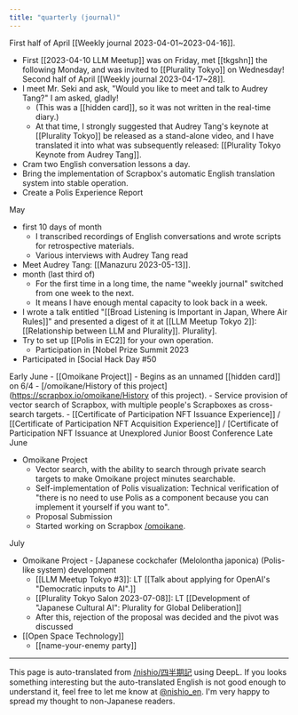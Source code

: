 ```yaml
---
title: "quarterly (journal)"
---
```


First half of April [[Weekly journal 2023-04-01~2023-04-16]].
- First [[2023-04-10 LLM Meetup]] was on Friday, met [[tkgshn]] the following Monday, and was invited to [[Plurality Tokyo]] on Wednesday!
Second half of April [[Weekly journal 2023-04-17~28]].
- I meet Mr. Seki and ask, "Would you like to meet and talk to Audrey Tang?" I am asked, gladly!
    - (This was a [[hidden card]], so it was not written in the real-time diary.)
    - At that time, I strongly suggested that Audrey Tang's keynote at [[Plurality Tokyo]] be released as a stand-alone video, and I have translated it into what was subsequently released: [[Plurality Tokyo Keynote from Audrey Tang]].
- Cram two English conversation lessons a day.
- Bring the implementation of Scrapbox's automatic English translation system into stable operation.
- Create a Polis Experience Report

May
- first 10 days of month
    - I transcribed recordings of English conversations and wrote scripts for retrospective materials.
    - Various interviews with Audrey Tang read
- Meet Audrey Tang: [[Manazuru 2023-05-13]].
- month (last third of)
    - For the first time in a long time, the name "weekly journal" switched from one week to the next.
    - It means I have enough mental capacity to look back in a week.
- I wrote a talk entitled "[[Broad Listening is Important in Japan, Where Air Rules]]" and presented a digest of it at [[LLM Meetup Tokyo 2]]: [[Relationship between LLM and Plurality]]. Plurality].
- Try to set up [[Polis in EC2]] for your own operation.
    - Participation in [Nobel Prize Summit 2023
- Participated in [Social Hack Day #50

Early June
    - [[Omoikane Project]]
    - Begins as an unnamed [[hidden card]] on 6/4
        - [/omoikane/History of this project](https://scrapbox.io/omoikane/History of this project).
    - Service provision of vector search of Scrapbox, with multiple people's Scrapboxes as cross-search targets.
    - [[Certificate of Participation NFT Issuance Experience]] / [[Certificate of Participation NFT Acquisition Experience]] / [Certificate of Participation NFT Issuance at Unexplored Junior Boost Conference
Late June
- Omoikane Project
    - Vector search, with the ability to search through private search targets to make Omoikane project minutes searchable.
    - Self-implementation of Polis visualization: Technical verification of "there is no need to use Polis as a component because you can implement it yourself if you want to".
    - Proposal Submission
    - Started working on Scrapbox [/omoikane](https://scrapbox.io/omoikane).

July
- Omoikane Project
        - [Japanese cockchafer (Melolontha japonica) (Polis-like system) development
    - [[LLM Meetup Tokyo #3]]: LT  [[Talk about applying for OpenAI's "Democratic inputs to AI".]]
    - [[Plurality Tokyo Salon 2023-07-08]]: LT  [[Development of "Japanese Cultural AI": Plurality for Global Deliberation]]
    - After this, rejection of the proposal was decided and the pivot was discussed
- [[Open Space Technology]]
    - [[name-your-enemy party]]

---
This page is auto-translated from [/nishio/四半期記](https://scrapbox.io/nishio/四半期記) using DeepL. If you looks something interesting but the auto-translated English is not good enough to understand it, feel free to let me know at [@nishio_en](https://twitter.com/nishio_en). I'm very happy to spread my thought to non-Japanese readers.